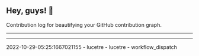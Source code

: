 ## Hey, guys! 👋

Contribution log for beautifying your GitHub contribution graph.

---



---

2022-10-29-05:25:1667021155 - lucetre - lucetre - workflow_dispatch